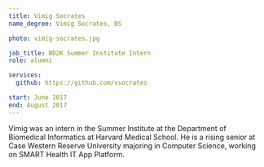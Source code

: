 ```yaml
---
title: Vimig Socrates
name_degree: Vimig Socrates, BS

photo: vimig-socrates.jpg

job_title: BD2K Summer Institute Intern
role: alumni

services:
  github: https://github.com/vsocrates

start: June 2017
end: August 2017
---
```

Vimig was an intern in the Summer Institute at the Department of Biomedical Informatics at Harvard Medical School. He is a rising senior at Case Western Reserve University majoring in Computer Science, working on SMART Health IT App Platform.

